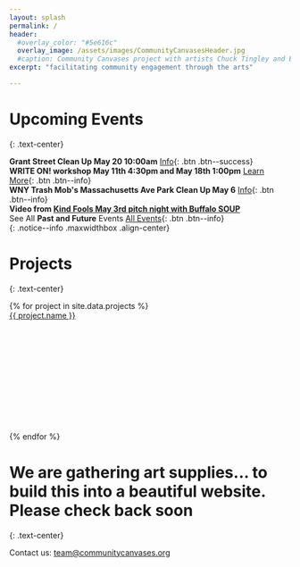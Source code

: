 ```yaml
---
layout: splash
permalink: /
header:
  #overlay_color: "#5e616c"
  overlay_image: /assets/images/CommunityCanvasesHeader.jpg
  #caption: Community Canvases project with artists Chuck Tingley and Edreys Wajed
excerpt: "facilitating community engagement through the arts"

---
```


# Upcoming Events
{: .text-center}

**Grant Street Clean Up May 20 10:00am** [Info](/events/cleanup20230520/){: .btn .btn--success}<br>
**WRITE ON! workshop May 11th 4:30pm and May 18th 1:00pm** [Learn More](https://kindfools.org/writeon/){: .btn .btn--info}<br>
**WNY Trash Mob's Massachusetts Ave Park Clean Up May 6** [Info](/events/cleanup20230506/){: .btn .btn--info}<br>
**Video from [Kind Fools May 3rd pitch night with Buffalo SOUP](https://kindfools.org/videos/buffalo-soup/)**<br>
See All **Past and Future** Events [All Events](/events/){: .btn .btn--info}<br>
{: .notice--info .maxwidthbox .align-center}

# Projects
{: .text-center}

<div class="grid">
    {% for project in site.data.projects %}
        <div class="grid-item">
            <a alt="{{ project.name }}" href="{{ project.link }}" title="{{ project.name }}">
                <div class="panel panel-default">
                    <div class="panel-heading">
                        {{ project.name }}
                    </div>
                    <div class="panel-body" style="background: url('{{ project.image }}') no-repeat; background-size: cover; min-height: 200px;"></div>
                </div>
            </a>
        </div>
    {% endfor %}
</div>

# We are gathering art supplies... to build this into a beautiful website. Please check back soon
{: .text-center}

Contact us: [team@communitycanvases.org](mailto:team@communitycanvases.org)

